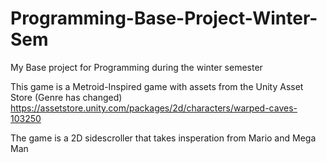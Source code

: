 # Programming-Base-Project-Winter-Sem
My Base project for Programming during the winter semester

This game is a Metroid-Inspired game with assets from the Unity Asset Store (Genre has changed)
https://assetstore.unity.com/packages/2d/characters/warped-caves-103250

The game is a 2D sidescroller that takes insperation from Mario and Mega Man
